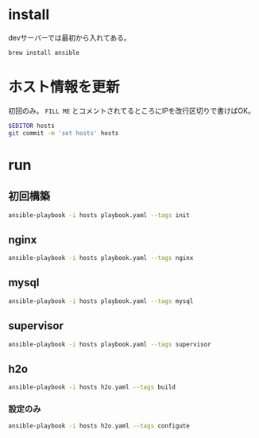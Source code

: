 # install

devサーバーでは最初から入れてある。

```bash
brew install ansible
```

# ホスト情報を更新

初回のみ。 `FILL ME` とコメントされてるところにIPを改行区切りで書けばOK。

```bash
$EDITOR hosts
git commit -m 'set hosts' hosts
```

# run

## 初回構築

```bash
ansible-playbook -i hosts playbook.yaml --tags init
```

## nginx

```bash
ansible-playbook -i hosts playbook.yaml --tags nginx
```

## mysql

```bash
ansible-playbook -i hosts playbook.yaml --tags mysql
```

## supervisor

```bash
ansible-playbook -i hosts playbook.yaml --tags supervisor
```

## h2o

```bash
ansible-playbook -i hosts h2o.yaml --tags build
```

### 設定のみ

```bash
ansible-playbook -i hosts h2o.yaml --tags configute
```
